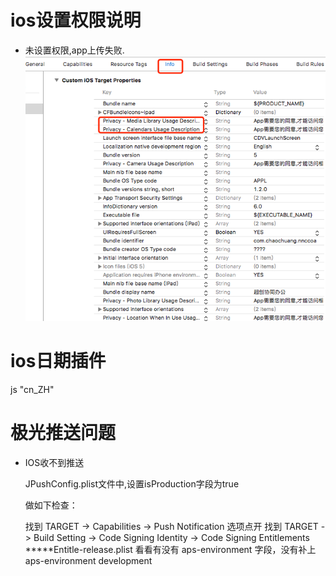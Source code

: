 # ios设置权限说明

- 未设置权限,app上传失败. ![详情](/mobile/res/ios-app-权限.png '')

# ios日期插件

  js "cn_ZH"


# 极光推送问题

- IOS收不到推送

  JPushConfig.plist文件中,设置isProduction字段为true


  做如下检查：

  找到 TARGET -> Capabilities -> Push Notification 选项点开
  找到 TARGET -> Build Setting -> Code Signing Identity -> Code Signing Entitlements *****Entitle-release.plist 看看有没有 aps-environment 字段，没有补上
  <plist version="1.0">
  <dict>
  	<key>aps-environment</key>
  	<string>development</string>
  </dict>
  </plist>
